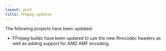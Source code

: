 ```yaml
---
layout: post
title: FFmpeg updates
---
```


The following projects have been updated:
* FFmpeg builds have been updated to use the new ffnvcodec headers as well as adding support for AMD AMF encoding.